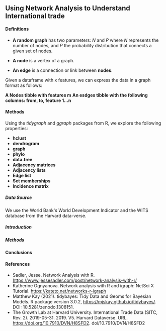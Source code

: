 ## Using Network Analysis to Understand International trade

#### Definitions
- **A random graph** has two parameters: *N* and *P* where *N* represents the number of nodes, and *P* the probability distribution that connects a given set of nodes.

- **A node** is a vertex of a graph.

- **An edge** is a connection or link between **nodes**.

Given a dataframe with x features, we can express the data in a graph format as follows: 

**A Nodes tibble with features m**
**An esdges tibble with the following columns: from, to, feature 1...n**

#### Methods
Using the *tidygraph* and *ggraph* packages from R, we explore the following properties: 

- **hclust**
- **dendrogram**
- **graph**
- **phylo**
- **data.tree**
- **Adjacency matrices**
- **Adjacency lists**
- **Edge list**
- **Set memberships**
- **Incidence matrix**


##### Data Source
We use the World Bank's World Development Indicator and the WITS database from the Harvard data-verse.



##### Introduction 


##### Methods 



#### Conclusions



#### **References**
- Sadler, Jesse. Network Analysis with R. https://www.jessesadler.com/post/network-analysis-with-r/
- Katherine Ognyanova. Network analysis with R and igraph: NetSci X Tutorial.
  https://kateto.net/networks-r-igraph
- Matthew Kay (2021). tidybayes: Tidy Data and Geoms for Bayesian Models. R package version 3.0.2, https://mjskay.github.io/tidybayes/. DOI: 10.5281/zenodo.1308151.
- The Growth Lab at Harvard University. International Trade Data (SITC, Rev. 2). 2019-05-31. 2019. V5. Harvard Dataverse. URL. https://doi.org/10.7910/DVN/H8SFD2. doi/10.7910/DVN/H8SFD2